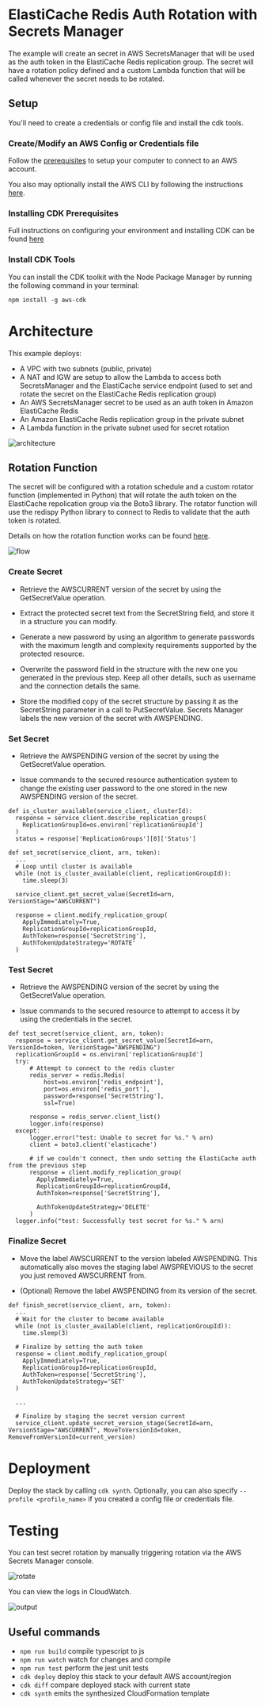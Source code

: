 # ElastiCache Redis Auth Rotation with Secrets Manager

The example will create an secret in AWS SecretsManager that will be used as the auth token in the ElastiCache Redis replication group. The secret will have a rotation policy defined and a custom Lambda function that will be called whenever the secret needs to be rotated.

## Setup

You'll need to create a credentials or config file and install the cdk tools.

### Create/Modify an AWS Config or Credentials file

Follow the [prerequisites](https://docs.aws.amazon.com/cdk/latest/guide/getting_started.html#getting_started_prerequisites) to setup your computer to connect to an AWS account.

You also may optionally install the AWS CLI by following the instructions [here](https://docs.aws.amazon.com/cli/latest/userguide/cli-chap-install.html).

### Installing CDK Prerequisites

Full instructions on configuring your environment and installing CDK can be found [here](https://docs.aws.amazon.com/cdk/latest/guide/getting_started.html#getting_started_prerequisites)

### Install CDK Tools

You can install the CDK toolkit with the Node Package Manager by running the following command in your terminal:

``` npm install -g aws-cdk ```

# Architecture

This example deploys:
* A VPC with two subnets (public, private)
* A NAT and IGW are setup to allow the Lambda to access both SecretsManager and the ElastiCache service endpoint (used to set and rotate the secret on the ElastiCache Redis replication group)
* An AWS SecretsManager secret to be used as an auth token in Amazon ElastiCache Redis
* An Amazon ElastiCache Redis replication group in the private subnet
* A Lambda function in the private subnet used for secret rotation


![architecture](img/architecture_diagram.png)

## Rotation Function

The secret will be configured with a rotation schedule and a custom rotator function (implemented in Python) that will rotate the auth token on the ElastiCache repolication group via the Boto3 library. The rotator function will use the redispy Python library to connect to Redis to validate that the auth token is rotated.

Details on how the rotation function works can be found [here](https://docs.aws.amazon.com/secretsmanager/latest/userguide/rotating-secrets_strategies.html#rotating-secrets-one-user-one-password).

![flow](img/secret-flow.png)

### Create Secret

* Retrieve the AWSCURRENT version of the secret by using the GetSecretValue operation.

* Extract the protected secret text from the SecretString field, and store it in a structure you can modify.

* Generate a new password by using an algorithm to generate passwords with the maximum length and complexity requirements supported by the protected resource.

* Overwrite the password field in the structure with the new one you generated in the previous step. Keep all other details, such as username and the connection details the same.

* Store the modified copy of the secret structure by passing it as the SecretString parameter in a call to PutSecretValue. Secrets Manager labels the new version of the secret with AWSPENDING.


### Set Secret

* Retrieve the AWSPENDING version of the secret by using the GetSecretValue operation.

* Issue commands to the secured resource authentication system to change the existing user password to the one stored in the new AWSPENDING version of the secret.

```
def is_cluster_available(service_client, clusterId):
  response = service_client.describe_replication_groups(
    ReplicationGroupId=os.environ['replicationGroupId']
  )
  status = response['ReplicationGroups'][0]['Status']

def set_secret(service_client, arn, token):
  ...
  # Loop until cluster is available
  while (not is_cluster_available(client, replicationGroupId)):
    time.sleep(3)

  service_client.get_secret_value(SecretId=arn, VersionStage="AWSCURRENT")

  response = client.modify_replication_group(
    ApplyImmediately=True,
    ReplicationGroupId=replicationGroupId,
    AuthToken=response['SecretString'],
    AuthTokenUpdateStrategy='ROTATE'
  )
```

### Test Secret

* Retrieve the AWSPENDING version of the secret by using the GetSecretValue operation.

* Issue commands to the secured resource to attempt to access it by using the credentials in the secret.

```
def test_secret(service_client, arn, token):
  response = service_client.get_secret_value(SecretId=arn, VersionId=token, VersionStage="AWSPENDING")
  replicationGroupId = os.environ['replicationGroupId']
  try:
      # Attempt to connect to the redis cluster
      redis_server = redis.Redis(
          host=os.environ['redis_endpoint'],
          port=os.environ['redis_port'],
          password=response['SecretString'],
          ssl=True)

      response = redis_server.client_list()
      logger.info(response)
  except:
      logger.error("test: Unable to secret for %s." % arn)
      client = boto3.client('elasticache')

      # if we couldn't connect, then undo setting the ElastiCache auth from the previous step
      response = client.modify_replication_group(
        ApplyImmediately=True,
        ReplicationGroupId=replicationGroupId,
        AuthToken=response['SecretString'],

        AuthTokenUpdateStrategy='DELETE'
      )
  logger.info("test: Successfully test secret for %s." % arn)
```


### Finalize Secret

* Move the label AWSCURRENT to the version labeled AWSPENDING. This automatically also moves the staging label AWSPREVIOUS to the secret you just removed AWSCURRENT from.

* (Optional) Remove the label AWSPENDING from its version of the secret.

```
def finish_secret(service_client, arn, token):
  ...
  # Wait for the cluster to become available
  while (not is_cluster_available(client, replicationGroupId)):
    time.sleep(3)

  # Finalize by setting the auth token
  response = client.modify_replication_group(
    ApplyImmediately=True,
    ReplicationGroupId=replicationGroupId,
    AuthToken=response['SecretString'],
    AuthTokenUpdateStrategy='SET'
  )

  ...

  # Finalize by staging the secret version current
  service_client.update_secret_version_stage(SecretId=arn, VersionStage="AWSCURRENT", MoveToVersionId=token,  RemoveFromVersionId=current_version)

```


# Deployment

Deploy the stack by calling ``` cdk synth ```. Optionally, you can also specify ```--profile <profile_name>``` if you created a config file or credentials file.


# Testing

You can test secret rotation by manually triggering rotation via the AWS Secrets Manager console.

![rotate](img/rotate_immediately.png)

You can view the logs in CloudWatch.

![output](img/output.png)

## Useful commands

 * `npm run build`   compile typescript to js
 * `npm run watch`   watch for changes and compile
 * `npm run test`    perform the jest unit tests
 * `cdk deploy`      deploy this stack to your default AWS account/region
 * `cdk diff`        compare deployed stack with current state
 * `cdk synth`       emits the synthesized CloudFormation template
